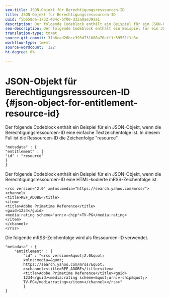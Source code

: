 ```yaml
---
seo-title: JSON-Objekt für Berechtigungsressourcen-ID
title: JSON-Objekt für Berechtigungsressourcen-ID
uuid: f5b659da-1732-404c-bf00-d32a0ae39aa1
description: Der folgende Codeblock enthält ein Beispiel für ein JSON-Objekt, wenn die Berechtigungsressourcen-ID eine einfache Textzeichenfolge ist.
seo-description: Der folgende Codeblock enthält ein Beispiel für ein JSON-Objekt, wenn die Berechtigungsressourcen-ID eine einfache Textzeichenfolge ist.
translation-type: tm+mt
source-git-commit: 31b6cad26bcc393d731080a70eff1c59551f1c8e
workflow-type: tm+mt
source-wordcount: '122'
ht-degree: 0%

---
```



# JSON-Objekt für Berechtigungsressourcen-ID {#json-object-for-entitlement-resource-id}

Der folgende Codeblock enthält ein Beispiel für ein JSON-Objekt, wenn die Berechtigungsressourcen-ID eine einfache Textzeichenfolge ist. In diesem Fall ist die Ressourcen-ID die Zeichenfolge &quot;resource&quot;.

```
"metadata" : { 
"entitlement" : { 
"id" : "resource" 
} 
}
```

Der folgende Codeblock enthält ein Beispiel für ein JSON-Objekt, wenn die Berechtigungsressourcen-ID eine HTML-kodierte mRSS-Zeichenfolge ist.

```
<rss version="2.0" xmlns:media="https://search.yahoo.com/mrss/"> 
<channel> 
<title>REF_ADOBE</title> 
<item> 
<title>Adobe Primetime Reference</title> 
<guid>1234</guid> 
<media:rating scheme="urn:v-chip">TV-PG</media:rating> 
</item> 
</channel> 
</rss>
```

Die folgende mRSS-Zeichenfolge wird als Ressourcen-ID verwendet.

```
"metadata" : { 
    "entitlement" : { 
        "id" : "<rss version=&quot;2.0&quot; 
        xmlns:media=&quot; 
        https://search.yahoo.com/mrss/&quot; 
        ><channel><title>REF_ADOBE</title><item> 
        <title>Adobe Primetime Reference</title><guid> 
        1234</guid><media:rating scheme=&quot;urn:v-chip&quot;> 
        TV-PG</media:rating></item></channel></rss>" 
        } 
} 
```
